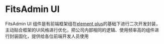 # FitsAdmin UI

FitsAdmin UI 组件是有前端框架组在[element plus](https://element-plus.org/zh-CN/)的基础下进行二次开发封装，主动贴合框架的UI风格进行优化，把公司内部相同的逻辑、使用频率高的组件进行封装固化，提供给各位前端开发人员使用